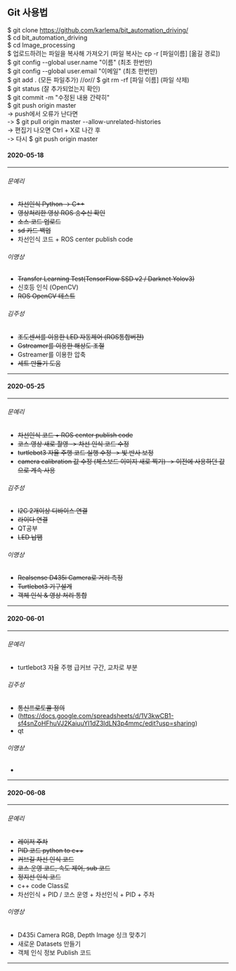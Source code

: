 ## Git 사용법   
$ git clone https://github.com/karlema/bit_automation_driving/   
$ cd bit_automation_driving   
$ cd Image_processing   
$ 업로드하려는 파일을 복사해 가져오기   (파일 복사는 cp -r [파일이름] [옮길 경로])   
$ git config --global user.name "이름" (최초 한번만)   
$ git config --global user.email "이메일" (최초 한번만)     
$ git add . (모든 파일추가)  //or//  $ git rm -rf [파일 이름]  (파일 삭제)   
$ git status (잘 추가되었는지 확인)   
$ git commit -m "수정된 내용 간략히"   
$ git push origin master   
  -> push에서 오류가 난다면   
  -> $ git pull origin master --allow-unrelated-histories   
  -> 편집기 나오면 Ctrl + X로 나간 후   
  -> 다시 $ git push origin master   

#### 2020-05-18
***
###### 문예리
* ~~차선인식 Python -> C++~~
* ~~영상처리한 영상 ROS 송수신 확인~~
* ~~소스 코드 업로드~~
* ~~sd 카드 백업~~
* 차선인식 코드 + ROS center publish code
###### 이명상
* ~~Transfer Learning Test(TensorFlow SSD v2 / Darknet Yolov3)~~
* 신호등 인식 (OpenCV)
* ~~ROS OpenCV 테스트~~
###### 김주성
* ~~조도센서를 이용한 LED 자동제어 (ROS통합버젼)~~
* ~~Gstreamer를 이용한 해상도 조절~~
* Gstreamer를 이용한 압축
* ~~세트 만들기 도움~~
***
#### 2020-05-25
***
###### 문예리
* ~~차선인식 코드 + ROS center publish code~~
* ~~코스 영상 새로 촬영 -> 차선 인식 코드 수정~~
* ~~turtlebot3 자율 주행 코드 실행 수정 -> 빛 반사 보정~~
* ~~camera calibration 값 수정 (체스보드 이미지 새로 찍기) -> 이전에 사용하던 값으로 계속 사용~~
###### 김주성
* ~~I2C 2개이상 디바이스 연결~~
* ~~라이다 연결~~
* QT공부
* ~~LED 납땜~~
###### 이명상
* ~~Realsense D435i Camera로 거리 측정~~
* ~~Turtlebot3 기구설계~~
* ~~객체 인식 & 영상 처리 통합~~
***
#### 2020-06-01
***
###### 문예리
* turtlebot3 자율 주행 급커브 구간, 교차로 부분
###### 김주성
* ~~통신프로토콜 정의~~
* (https://docs.google.com/spreadsheets/d/1V3kwCB1-sf4snZoHFhuVJ2KaiuuYI1dZ3ldLN3p4mmc/edit?usp=sharing)
* qt 
###### 이명상
*
***
#### 2020-06-08
***
###### 문예리
* ~~레이저 주차~~
* ~~PID 코드 python to c++~~
* ~~커브길 차선 인식 코드~~
* ~~코스 운영 코드, 속도 제어, sub 코드~~
* ~~정지선 인식 코드~~
* c++ code Class로 
* 차선인식 + PID / 코스 운영 + 차선인식 + PID + 주차
###### 이명상
* D435i Camera RGB, Depth Image 싱크 맞추기
* 새로운 Datasets 만들기
* 객체 인식 정보 Publish 코드
***
